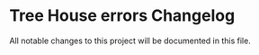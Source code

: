 # Tree House errors Changelog

All notable changes to this project will be documented in this file. 
